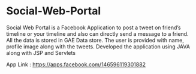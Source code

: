 # Social-Web-Portal
Social Web Portal is a Facebook Application to post a tweet on friend’s timeline or your timeline and also can directly send a message to a friend. All the data is stored in GAE Data store. The user is provided with name, profile image along with the tweets. Developed the application using JAVA along with JSP and Servlets

App Link :  https://apps.facebook.com/146596119301882
